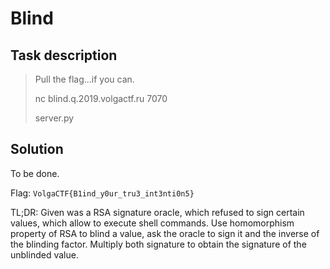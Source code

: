 Blind
=====

Task description
----------------

> Pull the flag...if you can.
>
> nc blind.q.2019.volgactf.ru 7070
> 
> server.py

Solution
--------

To be done.

Flag: `VolgaCTF{B1ind_y0ur_tru3_int3nti0n5}`

TL;DR: Given was a RSA signature oracle, which refused to sign certain values,
which allow to execute shell commands. Use homomorphism property of RSA to
blind a value, ask the oracle to sign it and the inverse of the blinding
factor. Multiply both signature to obtain the signature of the unblinded value.
